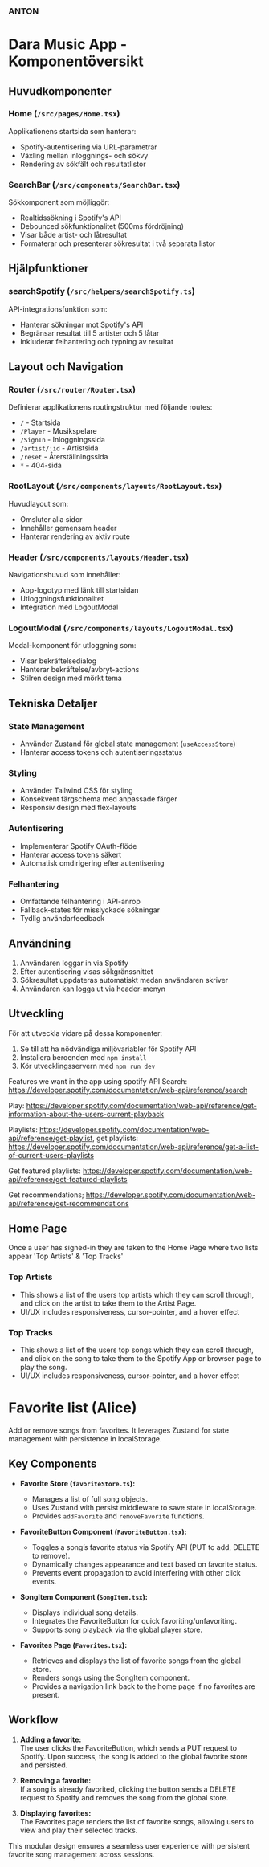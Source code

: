 ### ANTON

# Dara Music App - Komponentöversikt

## Huvudkomponenter

### Home (`/src/pages/Home.tsx`)

Applikationens startsida som hanterar:

- Spotify-autentisering via URL-parametrar
- Växling mellan inloggnings- och sökvy
- Rendering av sökfält och resultatlistor

### SearchBar (`/src/components/SearchBar.tsx`)

Sökkomponent som möjliggör:

- Realtidssökning i Spotify's API
- Debounced sökfunktionalitet (500ms fördröjning)
- Visar både artist- och låtresultat
- Formaterar och presenterar sökresultat i två separata listor

## Hjälpfunktioner

### searchSpotify (`/src/helpers/searchSpotify.ts`)

API-integrationsfunktion som:

- Hanterar sökningar mot Spotify's API
- Begränsar resultat till 5 artister och 5 låtar
- Inkluderar felhantering och typning av resultat

## Layout och Navigation

### Router (`/src/router/Router.tsx`)

Definierar applikationens routingstruktur med följande routes:

- `/` - Startsida
- `/Player` - Musikspelare
- `/SignIn` - Inloggningssida
- `/artist/:id` - Artistsida
- `/reset` - Återställningssida
- `*` - 404-sida

### RootLayout (`/src/components/layouts/RootLayout.tsx`)

Huvudlayout som:

- Omsluter alla sidor
- Innehåller gemensam header
- Hanterar rendering av aktiv route

### Header (`/src/components/layouts/Header.tsx`)

Navigationshuvud som innehåller:

- App-logotyp med länk till startsidan
- Utloggningsfunktionalitet
- Integration med LogoutModal

### LogoutModal (`/src/components/layouts/LogoutModal.tsx`)

Modal-komponent för utloggning som:

- Visar bekräftelsedialog
- Hanterar bekräftelse/avbryt-actions
- Stilren design med mörkt tema

## Tekniska Detaljer

### State Management

- Använder Zustand för global state management (`useAccessStore`)
- Hanterar access tokens och autentiseringsstatus

### Styling

- Använder Tailwind CSS för styling
- Konsekvent färgschema med anpassade färger
- Responsiv design med flex-layouts

### Autentisering

- Implementerar Spotify OAuth-flöde
- Hanterar access tokens säkert
- Automatisk omdirigering efter autentisering

### Felhantering

- Omfattande felhantering i API-anrop
- Fallback-states för misslyckade sökningar
- Tydlig användarfeedback

## Användning

1. Användaren loggar in via Spotify
2. Efter autentisering visas sökgränssnittet
3. Sökresultat uppdateras automatiskt medan användaren skriver
4. Användaren kan logga ut via header-menyn

## Utveckling

För att utveckla vidare på dessa komponenter:

1. Se till att ha nödvändiga miljövariabler för Spotify API
2. Installera beroenden med `npm install`
3. Kör utvecklingsservern med `npm run dev`

Features we want in the app using spotify API
Search: https://developer.spotify.com/documentation/web-api/reference/search

Play: https://developer.spotify.com/documentation/web-api/reference/get-information-about-the-users-current-playback

Playlists: https://developer.spotify.com/documentation/web-api/reference/get-playlist, get playlists: https://developer.spotify.com/documentation/web-api/reference/get-a-list-of-current-users-playlists

Get featured playlists: https://developer.spotify.com/documentation/web-api/reference/get-featured-playlists

Get recommendations; https://developer.spotify.com/documentation/web-api/reference/get-recommendations

## Home Page

Once a user has signed-in they are taken to the Home Page where two lists appear 'Top Artists' & 'Top Tracks'

### Top Artists

- This shows a list of the users top artists which they can scroll through, and click on the artist to take them to the Artist Page.
- UI/UX includes responsiveness, cursor-pointer, and a hover effect

### Top Tracks

- This shows a list of the users top songs which they can scroll through, and click on the song to take them to the Spotify App or browser page to play the song.
- UI/UX includes responsiveness, cursor-pointer, and a hover effect

# Favorite list (Alice)

Add or remove songs from favorites. It leverages Zustand for state management with persistence in localStorage.

## Key Components

- **Favorite Store (`favoriteStore.ts`):**

  - Manages a list of full song objects.
  - Uses Zustand with persist middleware to save state in localStorage.
  - Provides `addFavorite` and `removeFavorite` functions.

- **FavoriteButton Component (`FavoriteButton.tsx`):**

  - Toggles a song’s favorite status via Spotify API (PUT to add, DELETE to remove).
  - Dynamically changes appearance and text based on favorite status.
  - Prevents event propagation to avoid interfering with other click events.

- **SongItem Component (`SongItem.tsx`):**

  - Displays individual song details.
  - Integrates the FavoriteButton for quick favoriting/unfavoriting.
  - Supports song playback via the global player store.

- **Favorites Page (`Favorites.tsx`):**
  - Retrieves and displays the list of favorite songs from the global store.
  - Renders songs using the SongItem component.
  - Provides a navigation link back to the home page if no favorites are present.

## Workflow

1. **Adding a favorite:**  
   The user clicks the FavoriteButton, which sends a PUT request to Spotify. Upon success, the song is added to the global favorite store and persisted.

2. **Removing a favorite:**  
   If a song is already favorited, clicking the button sends a DELETE request to Spotify and removes the song from the global store.

3. **Displaying favorites:**  
   The Favorites page renders the list of favorite songs, allowing users to view and play their selected tracks.

This modular design ensures a seamless user experience with persistent favorite song management across sessions.
